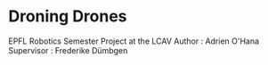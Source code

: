 # Droning Drones

EPFL Robotics Semester Project at the LCAV
Author : Adrien O'Hana
Supervisor : Frederike Dümbgen
